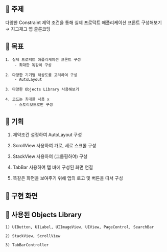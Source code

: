 ## 📌 주제
   다양한 Constraint 제약 조건을 통해 실제 프로덕트 애플리케이션 프론트 구성해보기 → 지그재그 앱 클론코딩
    
## 📌 목표

    1. 실제 프로덕트 애플리케이션 프론트 구성
        - 최대한 똑같이 구성
        
    2. 다양한 기기별 해상도를 고려하여 구성
        - AutoLayout
        
    3. 다양한 Objects Library 사용해보기
    
    4. 코드는 최대한 사용 x 
        - 스토리보드로만 구성
        

## 📌 기획 

   1. 제약조건 설정하여 AutoLayout 구성

   2. ScrollView 사용하여 가로, 세로 스크롤 구성

   3. StackView 사용하여 (그룹핑하여) 구성

   4. TabBar 사용하여 탭 바에 구성된 화면 연결

   5. 똑같은 화면을 보여주기 위해 앱의 로고 및 버튼을 따서 구성



## 📌 구현 화면


## 📌 사용된 Objects Library

    1) UIButton, UILabel, UIImageView, UIView, PageControl, SearchBar
    
    2) StackView, ScrollView
    
    3) TabBarController
